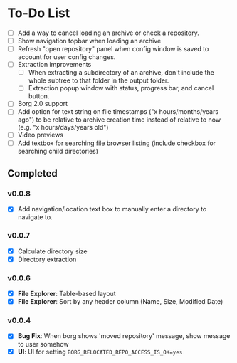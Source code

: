 # To-Do List

- [ ] Add a way to cancel loading an archive or check a repository.
- [ ] Show navigation topbar when loading an archive
- [ ] Refresh "open repository" panel when config window is saved to account for user config changes.
- [ ] Extraction improvements
    - [ ] When extracting a subdirectory of an archive, don't include the whole subtree to that folder in the output folder.
    - [ ] Extraction popup window with status, progress bar, and cancel button.
- [ ] Borg 2.0 support
- [ ] Add option for text string on file timestamps ("x hours/months/years ago") to be relative to archive creation time instead of relative to now (e.g. "x hours/days/years old")
- [ ] Video previews
- [ ] Add textbox for searching file browser listing (include checkbox for searching child directories)

## Completed
### v0.0.8
- [X] Add navigation/location text box to manually enter a directory to navigate to.

### v0.0.7
- [X] Calculate directory size
- [X] Directory extraction

### v0.0.6
- [X] **File Explorer**: Table-based layout
- [X] **File Explorer**: Sort by any header column (Name, Size, Modified Date)

### v0.0.4
- [X] **Bug Fix**: When borg shows 'moved repository' message, show message to user somehow
- [X] **UI**: UI for setting `BORG_RELOCATED_REPO_ACCESS_IS_OK=yes`
